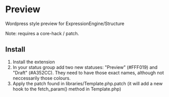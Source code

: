 Preview
================

Wordpress style preview for ExpressionEngine/Structure

Note: requires a core-hack / patch.

## Install

1. Install the extension
2. In your status group add two new statuses: "Preview" (#FFF019) and "Draft" (#A352CC). They need to have those exact names, although not neccessarily those colours.
3. Apply the patch found in libraries/Template.php.patch (it will add a new hook to the fetch_param() method in Template.php)